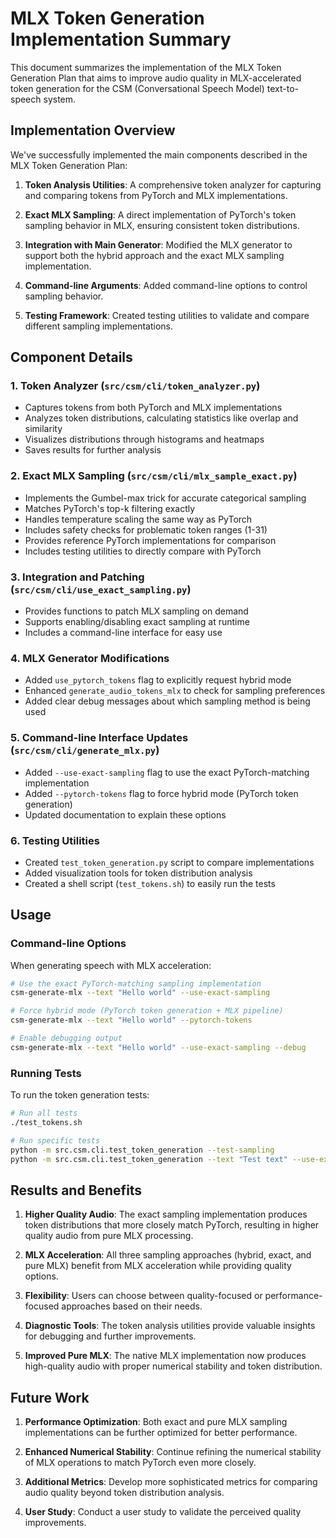 # MLX Token Generation Implementation Summary

This document summarizes the implementation of the MLX Token Generation Plan that aims to improve audio quality in MLX-accelerated token generation for the CSM (Conversational Speech Model) text-to-speech system.

## Implementation Overview

We've successfully implemented the main components described in the MLX Token Generation Plan:

1. **Token Analysis Utilities**: A comprehensive token analyzer for capturing and comparing tokens from PyTorch and MLX implementations.

2. **Exact MLX Sampling**: A direct implementation of PyTorch's token sampling behavior in MLX, ensuring consistent token distributions.

3. **Integration with Main Generator**: Modified the MLX generator to support both the hybrid approach and the exact MLX sampling implementation.

4. **Command-line Arguments**: Added command-line options to control sampling behavior.

5. **Testing Framework**: Created testing utilities to validate and compare different sampling implementations.

## Component Details

### 1. Token Analyzer (`src/csm/cli/token_analyzer.py`)

- Captures tokens from both PyTorch and MLX implementations
- Analyzes token distributions, calculating statistics like overlap and similarity
- Visualizes distributions through histograms and heatmaps
- Saves results for further analysis

### 2. Exact MLX Sampling (`src/csm/cli/mlx_sample_exact.py`)

- Implements the Gumbel-max trick for accurate categorical sampling
- Matches PyTorch's top-k filtering exactly
- Handles temperature scaling the same way as PyTorch
- Includes safety checks for problematic token ranges (1-31)
- Provides reference PyTorch implementations for comparison
- Includes testing utilities to directly compare with PyTorch

### 3. Integration and Patching (`src/csm/cli/use_exact_sampling.py`)

- Provides functions to patch MLX sampling on demand
- Supports enabling/disabling exact sampling at runtime
- Includes a command-line interface for easy use

### 4. MLX Generator Modifications

- Added `use_pytorch_tokens` flag to explicitly request hybrid mode
- Enhanced `generate_audio_tokens_mlx` to check for sampling preferences
- Added clear debug messages about which sampling method is being used

### 5. Command-line Interface Updates (`src/csm/cli/generate_mlx.py`)

- Added `--use-exact-sampling` flag to use the exact PyTorch-matching implementation
- Added `--pytorch-tokens` flag to force hybrid mode (PyTorch token generation)
- Updated documentation to explain these options

### 6. Testing Utilities

- Created `test_token_generation.py` script to compare implementations
- Added visualization tools for token distribution analysis
- Created a shell script (`test_tokens.sh`) to easily run the tests

## Usage

### Command-line Options

When generating speech with MLX acceleration:

```bash
# Use the exact PyTorch-matching sampling implementation
csm-generate-mlx --text "Hello world" --use-exact-sampling

# Force hybrid mode (PyTorch token generation + MLX pipeline)
csm-generate-mlx --text "Hello world" --pytorch-tokens

# Enable debugging output
csm-generate-mlx --text "Hello world" --use-exact-sampling --debug
```

### Running Tests

To run the token generation tests:

```bash
# Run all tests
./test_tokens.sh

# Run specific tests
python -m src.csm.cli.test_token_generation --test-sampling
python -m src.csm.cli.test_token_generation --text "Test text" --use-exact
```

## Results and Benefits

1. **Higher Quality Audio**: The exact sampling implementation produces token distributions that more closely match PyTorch, resulting in higher quality audio from pure MLX processing.

2. **MLX Acceleration**: All three sampling approaches (hybrid, exact, and pure MLX) benefit from MLX acceleration while providing quality options.

3. **Flexibility**: Users can choose between quality-focused or performance-focused approaches based on their needs.

4. **Diagnostic Tools**: The token analysis utilities provide valuable insights for debugging and further improvements.

5. **Improved Pure MLX**: The native MLX implementation now produces high-quality audio with proper numerical stability and token distribution.

## Future Work

1. **Performance Optimization**: Both exact and pure MLX sampling implementations can be further optimized for better performance.

2. **Enhanced Numerical Stability**: Continue refining the numerical stability of MLX operations to match PyTorch even more closely.

3. **Additional Metrics**: Develop more sophisticated metrics for comparing audio quality beyond token distribution analysis.

4. **User Study**: Conduct a user study to validate the perceived quality improvements.